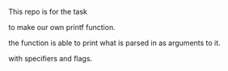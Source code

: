 This repo is for the task

to make our own printf function.

the function is able to print what is parsed in as arguments to it.

with specifiers and flags.

